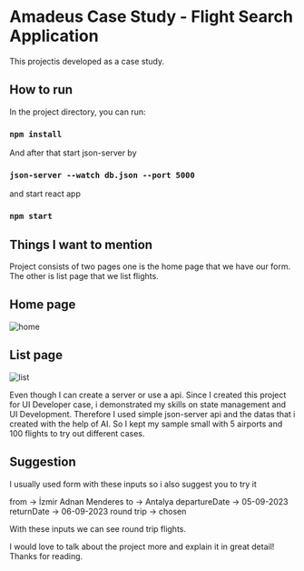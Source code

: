 # Amadeus Case Study - Flight Search Application

This projectis developed as a case study.

## How to run

In the project directory, you can run:

###  `npm install`

And after that start json-server by 

### `json-server --watch db.json --port 5000`

and start react app

### `npm start`


## Things I want to mention

Project consists of two pages one is the home page that we have our form. The other is list page that we list flights.

## Home page

![home](https://github.com/CihanGonen/AmadeusCaseStudy/assets/48177270/cbce9262-a331-4f9f-9a0c-e2fc5ae6a5b4)

## List page

![list](https://github.com/CihanGonen/AmadeusCaseStudy/assets/48177270/6139c600-8c0b-4a70-af1c-ee1a16a8d032)

Even though I can create a server or use a api. Since I created this project for UI Developer case, i demonstrated my skills on state management and UI Development. Therefore I used simple json-server api and the datas that i created with the help of AI. So I kept my sample small with 5 airports and 100 flights to try out different cases.

## Suggestion

I usually used form with these inputs so i also suggest you to try it

from -> İzmir Adnan Menderes
to -> Antalya
departureDate -> 05-09-2023
returnDate -> 06-09-2023
round trip -> chosen

With these inputs we can see round trip flights.

I would love to talk about the project more and explain it in great detail! Thanks for reading.




